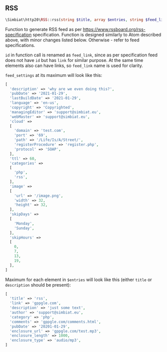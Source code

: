 ## RSS

```php
\Simbiat\http20\RSS::rss(string $title, array $entries, string $feed_link = '', array $feed_settings = []);
```

Function to generate RSS feed as per https://www.rssboard.org/rss-specification specification. Function is designed similarly to Atom described above, with minor changes listed below. Otherwise - refer to feed specifications.

`id` in function call is renamed as `feed_link`, since as per specification feed does not have `id` but has `link` for similar purpose. At the same time elements also can have links, so `feed_link` name is used for clarity.

`feed_settings` at its maximum will look like this:

```php
[
  'description' => 'why are we even doing this?',
  'pubDate' => '2021-01-29',
  'lastBuildDate' => '2021-01-29',
  'language' => 'en-us',
  'copyright' => 'Copyrighted',
  'managingEditor' => 'support@simbiat.eu',
  'webMaster' => 'support@simbiat.eu',
  'cloud' =>
  [
    'domain' => 'test.com',
    'port' => '69',
    'path' => '/Life/Is/A/Street/',
    'registerProcedure' => 'register.php',
    'protocol' => 'SOAP',
  ],
  'ttl' => 60,
  'categories' =>
  [
    'php',
    'rss',
  ],
  'image' =>
  [
    'url' => '/image.png',
    'width' => 32,
    'height' => 32,
  ],
  'skipDays' =>
  [
    'Monday',
    'Sunday',
  ],
  'skipHours' =>
  [
    0,
    7,
    13,
    19,
  ],
]
```

Maximum for each element in `$entries` will look like this (either `title` or `description` should be present):

```php
[
  'title' => 'rss',
  'link' => 'gppgle.com',
  'description' => 'just some text',
  'author' => 'support@simbiat.eu',
  'category' => 'php',
  'comments' => 'gppgle.com/comments.html',
  'pubDate' => '20201-01-29',
  'enclosure_url' => 'gppgle.com/test.mp3',
  'enclosure_length' => 1000,
  'enclosure_type' => 'audio/mp3',
]
```
